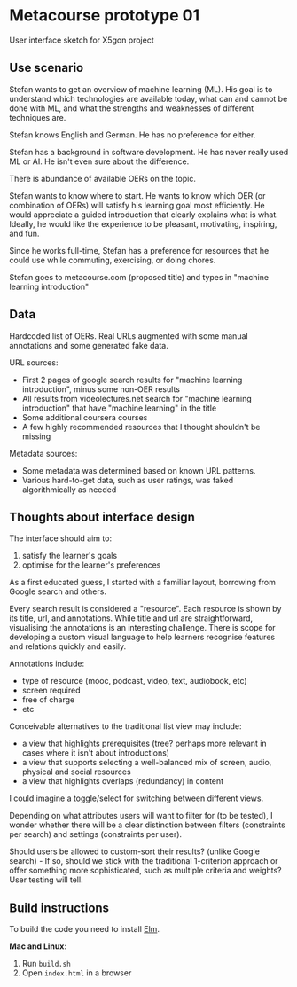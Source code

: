 # Metacourse prototype 01

User interface sketch for X5gon project

## Use scenario

Stefan wants to get an overview of machine learning (ML). His goal is to understand which technologies are available today, what can and cannot be done with ML, and what the strengths and weaknesses of different techniques are.

Stefan knows English and German. He has no preference for either.

Stefan has a background in software development.
He has never really used ML or AI. He isn't even sure about the difference.

There is abundance of available OERs on the topic.

Stefan wants to know where to start.
He wants to know which OER (or combination of OERs) will satisfy his learning goal most efficiently.
He would appreciate a guided introduction that clearly explains what is what.
Ideally, he would like the experience to be pleasant, motivating, inspiring, and fun.

Since he works full-time, Stefan has a preference for resources that he could use while commuting, exercising, or doing chores.

Stefan goes to metacourse.com (proposed title) and types in "machine learning introduction"


## Data

Hardcoded list of OERs. Real URLs augmented with some manual annotations and some generated fake data.

URL sources:
* First 2 pages of google search results for "machine learning introduction", minus some non-OER results
* All results from videolectures.net search for "machine learning introduction" that have "machine learning" in the title
* Some additional coursera courses
* A few highly recommended resources that I thought shouldn't be missing

Metadata sources:
* Some metadata was determined based on known URL patterns.
* Various hard-to-get data, such as user ratings, was faked algorithmically as needed


## Thoughts about interface design

The interface should aim to:
1. satisfy the learner's goals
2. optimise for the learner's preferences

As a first educated guess, I started with a familiar layout, borrowing from Google search and others.

Every search result is considered a "resource". Each resource is shown by its title, url, and annotations. While title and url are straightforward, visualising the annotations is an interesting challenge. There is scope for developing a custom visual language to help learners recognise features and relations quickly and easily.

Annotations include:
* type of resource (mooc, podcast, video, text, audiobook, etc)
* screen required
* free of charge
* etc

Conceivable alternatives to the traditional list view may include:
* a view that highlights prerequisites (tree? perhaps more relevant in cases where it isn't about introductions)
* a view that supports selecting a well-balanced mix of screen, audio, physical and social resources
* a view that highlights overlaps (redundancy) in content

I could imagine a toggle/select for switching between different views.

Depending on what attributes users will want to filter for (to be tested), I wonder whether there will be a clear distinction between filters (constraints per search) and settings (constraints per user).

Should users be allowed to custom-sort their results? (unlike Google search) - If so, should we stick with the traditional 1-criterion approach or offer something more sophisticated, such as multiple criteria and weights? User testing will tell.


## Build instructions

To build the code you need to install [Elm](https://guide.elm-lang.org/install.html).

**Mac and Linux**:

1. Run `build.sh`
2. Open `index.html` in a browser
